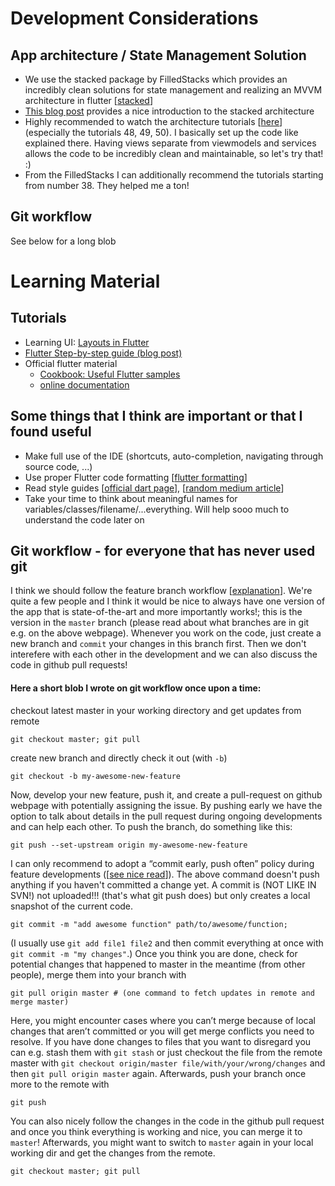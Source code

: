 # Development Considerations
## App architecture / State Management Solution
- We use the stacked package by FilledStacks which provides an incredibly clean solutions for state management and realizing an MVVM architecture in flutter [[stacked](https://pub.dev/packages/stacked)]
- [This blog post](https://medium.com/flutter-community/a-beginners-guide-to-architecting-a-flutter-app-1e9053211a74) provides a nice introduction to the stacked architecture
- Highly recommended to watch the architecture tutorials [[here](https://github.com/FilledStacks/flutter-tutorials)] (especially the tutorials 48, 49, 50). I basically set up the code like explained there. Having views separate from viewmodels and services allows the code to be incredibly clean and maintainable, so let's try that! :)
- From the FilledStacks I can additionally recommend the tutorials starting from number 38. They helped me a ton!

## Git workflow
See below for a long blob

# Learning Material
## Tutorials
- Learning UI: [Layouts in Flutter](https://flutter.dev/docs/development/ui/layout)
- [Flutter Step-by-step guide (blog post)](https://www.solutelabs.com/blog/flutter-tutorial-for-beginners-step-by-step-guide)
- Official flutter material
  - [Cookbook: Useful Flutter samples](https://flutter.dev/docs/cookbook)
  - [online documentation](https://flutter.dev/docs)

## Some things that I think are important or that I found useful

- Make full use of the IDE (shortcuts, auto-completion, navigating through source code, ...)
- Use proper Flutter code formatting [[flutter formatting](https://flutter.dev/docs/development/tools/formatting)]
- Read style guides [[official dart page](https://dart.dev/guides/language/effective-dart/style)], [[random medium article](https://medium.com/nonstopio/flutter-best-practices-c3db1c3cd694)]
- Take your time to think about meaningful names for variables/classes/filename/...everything. Will help sooo much to understand the code later on


## Git workflow - for everyone that has never used git

I think we should follow the feature branch workflow [[explanation](https://www.atlassian.com/git/tutorials/comparing-workflows/feature-branch-workflow)]. We're quite a few people and I think it would be nice to always have one version of the app that is state-of-the-art and more importantly works!; this is the version in the `master` branch (please read about what branches are in git e.g. on the above webpage). Whenever you work on the code, just create a new branch and `commit` your changes in this branch first. Then we don't interefere with each other in the development and we can also discuss the code in github pull requests!

#### Here a short blob I wrote on git workflow once upon a time:
checkout latest master in your working directory and get updates from remote
```
git checkout master; git pull
```
create new branch and directly check it out (with `-b`)
```
git checkout -b my-awesome-new-feature
```
Now, develop your new feature, push it, and create a pull-request on github webpage with potentially assigning the issue. By pushing early we have the option to talk about details in the pull request during ongoing developments and can help each other. To push the branch, do something like this:
```
git push --set-upstream origin my-awesome-new-feature
```
I can only recommend to adopt a “commit early, push often” policy during feature developments ([[see nice read](https://www.worklytics.co/commit-early-push-often/)]).
The above command doesn't push anything if you haven't committed a change yet. A commit is (NOT LIKE IN SVN!) not uploaded!!! (that's what git push does) but only creates a local snapshot of the current code. 
```
git commit -m "add awesome function" path/to/awesome/function; 
```
(I usually use `git add file1 file2` and then commit everything at once with `git commit -m "my changes"`.)
Once you think you are done, check for potential changes that happened to master in the meantime (from other people), merge them into your branch with
```
git pull origin master # (one command to fetch updates in remote and merge master)
```
Here, you might encounter cases where you can’t merge because of local changes that aren’t committed or you will get merge conflicts you need to resolve. If you have done changes to files that you want to disregard you can e.g. stash them with `git stash` or just checkout the file from the remote master with `git checkout origin/master file/with/your/wrong/changes`  and then `git pull origin master` again. Afterwards, push your branch once more to the remote with
```
git push
```
You can also nicely follow the changes in the code in the github pull request and once you think everything is working and nice, you can merge it to `master`!
Afterwards, you might want to switch to `master` again in your local working dir and get the changes from the remote.
```
git checkout master; git pull 
```





